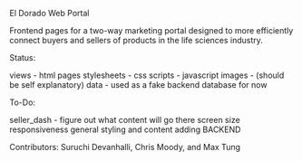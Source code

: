El Dorado Web Portal

Frontend pages for a two-way marketing portal designed to more efficiently 
connect buyers and sellers of products in the life sciences industry.

Status:

views - html pages
stylesheets - css
scripts - javascript
images - (should be self explanatory)
data - used as a fake backend database for now

To-Do:

seller_dash - figure out what content will go there
screen size responsiveness
general styling and content adding
BACKEND

Contributors: Suruchi Devanhalli, Chris Moody, and Max Tung